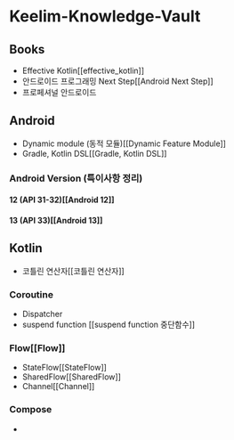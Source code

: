 # Keelim-Knowledge-Vault

## Books
- Effective Kotlin[[effective_kotlin]]
- 안드로이드 프로그래밍 Next Step[[Android Next Step]]
- 프로페셔널 안드로이드

## Android
- Dynamic module (동적 모듈)[[Dynamic Feature Module]]
- Gradle, Kotlin DSL[[Gradle, Kotlin DSL]]

### Android Version (특이사항 정리)
#### 12 (API 31-32)[[Android 12]]
#### 13 (API 33)[[Android 13]]

## Kotlin
- 코틀린 연산자[[코틀린 연산자]]
### Coroutine
- Dispatcher
- suspend function [[suspend function 중단함수]]
### Flow[[Flow]]
- StateFlow[[StateFlow]]
- SharedFlow[[SharedFlow]]
- Channel[[Channel]]
### Compose
- 